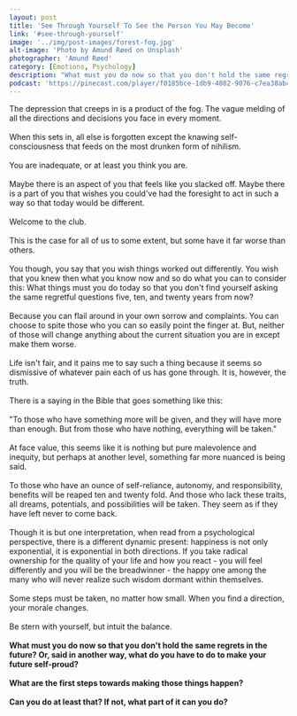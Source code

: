 ```yaml
---
layout: post
title: 'See Through Yourself To See the Person You May Become'
link: '#see-through-yourself'
image: '../img/post-images/forest-fog.jpg'
alt-image: 'Photo by Amund Røed on Unsplash'
photographer: 'Amund Røed'
category: [Emotions, Psychology]
description: "What must you do now so that you don't hold the same regrets in the future? Or, said in another way, what do you have to do to make your future self-proud? What are the first steps towards making those things happen? Can you do at least that?"
podcast: 'https://pinecast.com/player/f0185bce-1db9-4082-9076-c7ea38abc940?theme=minimal'
---
```

The depression that creeps in is a product of the fog. The vague melding of all the directions and decisions you face in every moment.
<br>
<br>
When this sets in, all else is forgotten except the knawing self-consciousness that feeds on the most drunken form of nihilism. 
<br>
<br>
You are inadequate, or at least you think you are.
<br>
<br>
Maybe there is an aspect of you that feels like you slacked off. Maybe there is a part of you that wishes you could've had the foresight to act in such a way so that today would be different.
<br>
<br>
Welcome to the club. 
<br>
<br>
This is the case for all of us to some extent, but some have it far worse than others. 
<br>
<br>
You though, you say that you wish things worked out differently. You wish that you knew then what you know now and so do what you can to consider this: What things must you do today so that you don't find yourself asking the same regretful questions five, ten, and twenty years from now?
<br>
<br>
Because you can flail around in your own sorrow and complaints. You can choose to spite those who you can so easily point the finger at. But, neither of those will change anything about the current situation you are in except make them worse. 
<br>
<br>
Life isn't fair, and it pains me to say such a thing because it seems so dismissive of whatever pain each of us has gone through. It is, however, the truth.
<br>
<br>
There is a saying in the Bible that goes something like this:
<br>
<br>
"To those who have something more will be given, and they will have more than enough. But from those who have nothing, everything will be taken."
<br>
<br>
At face value, this seems like it is nothing but pure malevolence and inequity, but perhaps at another level, something far more nuanced is being said.
<br>
<br>
To those who have an ounce of self-reliance, autonomy, and responsibility, benefits will be reaped ten and twenty fold. And those who lack these traits, all dreams, potentials, and possibilities will be taken. They seem as if they have left never to come back.
<br>
<br>
Though it is but one interpretation, when read from a psychological perspective, there is a different dynamic present: happiness is not only exponential, it is exponential in both directions. If you take radical ownership for the quality of your life and how you react - you will feel differently and you will be the breadwinner - the happy one among the many who will never realize such wisdom dormant within themselves. 
<br>
<br>
Some steps must be taken, no matter how small. When you find a direction, your morale changes. 
<br>
<br>
Be stern with yourself, but intuit the balance.
<br>
<br>
**What must you do now so that you don't hold the same regrets in the future? Or, said in another way, what do you have to do to make your future self-proud?**
<br>
<br>
**What are the first steps towards making those things happen?**
<br>
<br>
**Can you do at least that? If not, what part of it can you do?**